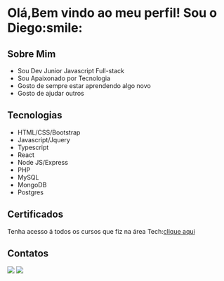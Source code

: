 <h1>Olá,Bem vindo ao meu perfil! Sou o Diego:smile:</h1>

<h2>Sobre Mim</h2>
<ul>
<li> Sou Dev Junior Javascript Full-stack</li>
 <li>Sou Apaixonado por Tecnologia</li>
 <li>Gosto de sempre estar aprendendo algo novo</li>
  <li>Gosto de ajudar outros</li>
</ul>

<h2>Tecnologias</h2>
<ul>
<li>HTML/CSS/Bootstrap</li>
 <li>Javascript/Jquery</li> 
 <li>Typescript</li>
  <li>React</li>
 <li>Node JS/Express</li>
<li>PHP</li>
<li>MySQL</li>
<li>MongoDB</li>
<li>Postgres</li>
</ul>
<h2>Certificados</h2>
<p>Tenha acesso á todos os cursos que fiz na área Tech:<a href='https://web.dio.me/certificates'>clique aqui<a></p>


<div>
<h2>Contatos</h2>
<a href = "mailto:diegodutramorais@gmail.com"><img src="https://img.shields.io/badge/Gmail-D14836?style=for-the-badge&logo=gmail&logoColor=white" target="_blank"></a>
<a href="https://www.linkedin.com/in/diego-dutra-morais-b811b31aa/" target="_blank"><img src="https://img.shields.io/badge/-LinkedIn-%230077B5?style=for-the-badge&logo=linkedin&logoColor=white" target="_blank"></a>   
</div>
